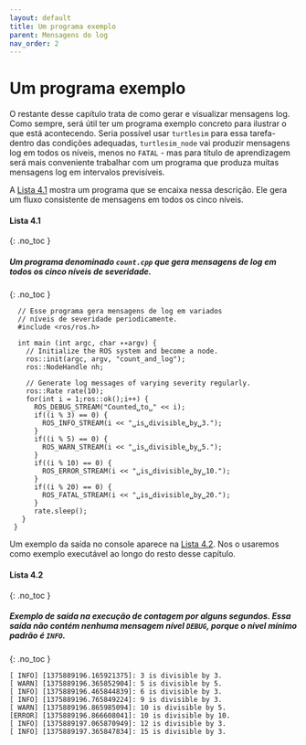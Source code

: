 ```yaml
---
layout: default
title: Um programa exemplo
parent: Mensagens do log
nav_order: 2
---
```



# Um programa exemplo

O restante desse capítulo trata de como gerar e visualizar mensagens log. Como sempre, será útil
ter um programa exemplo concreto para ilustrar o que está acontecendo. Seria possível usar
`turtlesim` para essa tarefa-dentro das condições adequadas, 
`turtlesim_node` vai produzir mensagens log em todos os níveis, menos no `FATAL` - mas para
título de aprendizagem será mais conveniente trabalhar com um programa que produza muitas mensagens log em intervalos previsíveis.

A [Lista 4.1](#lista-41) mostra um programa que se encaixa nessa descrição. Ele gera um fluxo consistente de mensagens em todos os cinco níveis.

#### **Lista 4.1**
{: .no_toc }
##### Um programa denominado `count.cpp` que gera mensagens de log em todos os cinco níveis de severidade.
{: .no_toc }
```
  // Esse programa gera mensagens de log em variados
  // níveis de severidade periodicamente.
  #include <ros/ros.h>
 
  int main (int argc, char ∗∗argv) {
    // Initialize the ROS system and become a node.
    ros::init(argc, argv, "count_and_log");
    ros::NodeHandle nh;
 
    // Generate log messages of varying severity regularly.
    ros::Rate rate(10);
    for(int i = 1;ros::ok();i++) {
      ROS_DEBUG_STREAM("Counted␣to␣" << i);
      if((i % 3) == 0) {
        ROS_INFO_STREAM(i << "␣is␣divisible␣by␣3.");
      }
      if((i % 5) == 0) {
        ROS_WARN_STREAM(i << "␣is␣divisible␣by␣5.");
      }
      if((i % 10) == 0) {
        ROS_ERROR_STREAM(i << "␣is␣divisible␣by␣10.");
      }
      if((i % 20) == 0) {
        ROS_FATAL_STREAM(i << "␣is␣divisible␣by␣20.");
      }
      rate.sleep();
   }
 }
```

Um exemplo da saída no console aparece na [Lista 4.2](#lista-42). Nos o usaremos como exemplo executável ao longo do resto desse capítulo.


#### **Lista 4.2**
{: .no_toc }
##### Exemplo de saída na execução de contagem por alguns segundos. Essa saída não contém nenhuma mensagem nível `DEBUG`, porque o nível mínimo padrão é `INFO`.
{: .no_toc }
```
[ INFO] [1375889196.165921375]: 3 is divisible by 3.
[ WARN] [1375889196.365852904]: 5 is divisible by 5.
[ INFO] [1375889196.465844839]: 6 is divisible by 3.
[ INFO] [1375889196.765849224]: 9 is divisible by 3.
[ WARN] [1375889196.865985094]: 10 is divisible by 5.
[ERROR] [1375889196.866608041]: 10 is divisible by 10.
[ INFO] [1375889197.065870949]: 12 is divisible by 3.
[ INFO] [1375889197.365847834]: 15 is divisible by 3.
```

